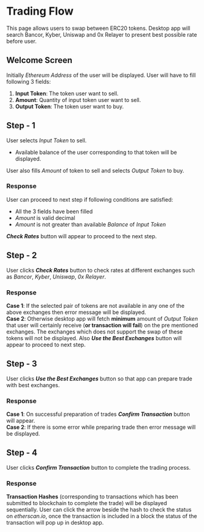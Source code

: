 # Trading Flow
This page allows users to swap between ERC20 tokens. Desktop app will search Bancor, Kyber, Uniswap and 0x Relayer to present best possible rate before user.

## Welcome Screen
Initially *Ethereum Address* of the user will be  displayed. User will have to fill following 3 fields:
1. **Input Token**: The token user want to sell.
2. **Amount**: Quantity of input token user want to sell.
3. **Output Token**: The token user want to buy.

## Step - 1
User selects *Input Token* to sell.

- Available balance of the user corresponding to that token will be displayed.

User also fills *Amount* of token to sell and selects *Output Token* to buy.

### Response
User can proceed to next step if following conditions are satisfied:
- All the 3 fields have been filled
- *Amount* is valid decimal
- *Amount* is not greater than available *Balance* of *Input Token*

***Check Rates*** button will appear to proceed to the next step.

## Step - 2
User clicks ***Check Rates*** button to check rates at different exchanges such as *Bancor*, *Kyber*, *Uniswap*, *0x Relayer*.

### Response
**Case 1**: If the selected pair of tokens are not available in any one of the above exchanges then error message will be displayed.  
**Case 2**: Otherwise desktop app will fetch **minimum** amount of *Output Token* that user will certainly receive (**or transaction will fail**) on the pre mentioned exchanges. The exchanges which does not support the swap of these tokens will not be displayed. Also ***Use the Best Exchanges*** button will appear to proceed to next step.

## Step - 3
User clicks ***Use the Best Exchanges*** button so that app can prepare trade with best exchanges.

### Response
**Case 1**: On successful preparation of trades ***Confirm Transaction*** button will appear.  
**Case 2**: If there is some error while preparing trade then error message will be displayed.

## Step - 4
User clicks ***Confirm Transaction*** button to complete the trading process.

### Response
**Transaction Hashes** (corresponding to transactions which has been submitted to blockchain to complete the trade) will be displayed sequentially. User can click the arrow beside the hash to check the status on *etherscan.io*, once the transaction is included in a block the status of the transaction will pop up in desktop app.
